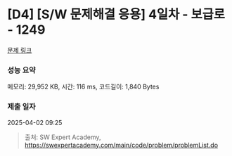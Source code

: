 # [D4] [S/W 문제해결 응용] 4일차 - 보급로 - 1249 

[문제 링크](https://swexpertacademy.com/main/code/problem/problemDetail.do?contestProbId=AV15QRX6APsCFAYD) 

### 성능 요약

메모리: 29,952 KB, 시간: 116 ms, 코드길이: 1,840 Bytes

### 제출 일자

2025-04-02 09:25



> 출처: SW Expert Academy, https://swexpertacademy.com/main/code/problem/problemList.do